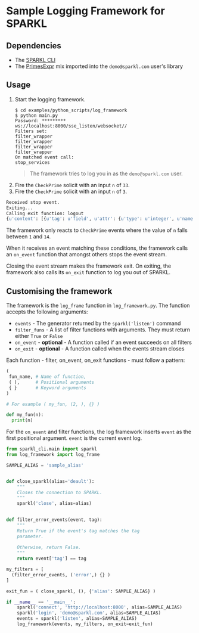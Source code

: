 # Sample Logging Framework for SPARKL

## Dependencies
* The [SPARKL CLI](https://github.com/opensparkl/sse_cli)
* The [PrimesExpr](../../Examples/PrimesExpr) mix imported into the `demo@sparkl.com` user's library

## Usage
1. Start the logging framework.
   ```
   $ cd examples/python_scripts/log_framework
   $ python main.py
   Password: *********
   ws://localhost:8000/sse_listen/websocket//
   Filters set:
   filter_wrapper
   filter_wrapper
   filter_wrapper
   filter_wrapper
   On matched event call:
   stop_services
   ```
   > The framework tries to log you in as the `demo@sparkl.com` user.
2. Fire the `CheckPrime` solicit with an input `n` of `33`.
3. Fire the `CheckPrime` solicit with an input `n` of `3`.
```python
Received stop event.
Exiting...
Calling exit function: logout
{u'content': [{u'tag': u'field', u'attr': {u'type': u'integer', u'name': u'n', u'value': 3}}], u'tag': u'solicit', u'attr': {u'name': u'CheckPrime', u'svc': u'Sequencer'}}
```
The framework only reacts to `CheckPrime` events where the value of `n` falls between `1` and `14`. 

When it receives an event matching these conditions, the framework calls an `on_event` function that amongst others stops the event stream. 

Closing the event stream makes the framework exit. On exiting, the framework also calls its `on_exit` function to log you out of SPARKL.

## Customising the framework
The framework is the `log_frame` function in `log_framework.py`. The function accepts the following arguments:
* `events` - The generator returned by the `sparkl('listen')` command
* `filter_funs` - A list of filter functions with arguments. They must return either `True` or `False`
* `on_event` - **optional** - A function called if an event succeeds on all filters
* `on_exit` - **optional** - A function called when the events stream closes

Each function - filter, on_event, on_exit functions - must follow a pattern:
```python
( 
 fun_name, # Name of function,
 ( ),      # Positional arguments
 { }       # Keyword arguments
)

# For example ( my_fun, (2, ), {} )

def my_fun(n):
  print(n)
```
For the `on_event` and filter functions, the log framework inserts `event` as the first positional argument. `event` is the current event log.
```python
from sparkl_cli.main import sparkl
from log_framework import log_frame

SAMPLE_ALIAS = 'sample_alias'


def close_sparkl(alias='deault'):
    """
    Closes the connection to SPARKL.
    """
    sparkl('close', alias=alias)
   

def filter_error_events(event, tag):
    """
    Return True if the event's tag matches the tag
    parameter.
  
    Otherwise, return False.
    """
    return event['tag'] == tag

my_filters = [
  (filter_error_events, ('error',) {} )
]

exit_fun = ( close_sparkl, (), {'alias': SAMPLE_ALIAS} )

if __name__ == '__main__':
    sparkl('connect', 'http://localhost:8000', alias=SAMPLE_ALIAS)
    sparkl('login', 'demo@sparkl.com', alias=SAMPLE_ALIAS)
    events = sparkl('listen', alias=SAMPLE_ALIAS)
    log_framework(events, my_filters, on_exit=exit_fun)
```

